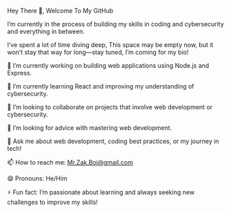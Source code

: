 Hey There 👋, Welcome To My GitHub 

I’m currently in the process of building my skills in coding and cybersecurity and everything in between.

I’ve spent a lot of time diving deep,
This space may be empty now, but it won’t stay that way for long—stay tuned, I’m coming for my bio!

🔭 I’m currently working on building web applications using Node.js and Express.

🌱 I’m currently learning React and improving my understanding of cybersecurity.

👯 I’m looking to collaborate on projects that involve web development or cybersecurity.

🤔 I’m looking for advice with mastering web development.

💬 Ask me about web development, coding best practices, or my journey in tech!

📫 How to reach me: Mr.Zak.Boi@gmail.com

😄 Pronouns: He/Him

⚡ Fun fact: I’m passionate about learning and always seeking new challenges to improve my skills!


